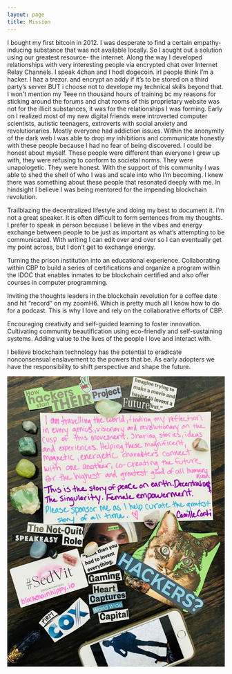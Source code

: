 ```yaml
---
layout: page
title: Mission
---
```


I bought my first bitcoin in 2012. I was desperate to find a certain empathy-inducing substance that was not available locally. So I sought out a solution using our greatest resource- the internet. Along the way I developed relationships with very interesting people via encrypted chat over Internet Relay Channels. I speak 4chan and I hodl dogecoin. irl people think I’m a hacker. I haz a trezor. and encrypt an addy if it’s to be stored on a third party’s server BUT i choose not to develope my technical skills beyond that. I won't mention my Teee nn thousand hours of training bc my reasons for sticking around the forums and chat rooms of this proprietary website was not for the illicit substances, it was for the relationships I was forming. Early on I realized most of my new digital friends were introverted computer scientists, autistic teenagers, extroverts with social anxiety and revolutionaries. Mostly everyone had addiction issues. Within the anonymity of the dark web I was able to drop my inhibitions and communicate honestly with these people because I had no fear of being discovered. I could be honest about myself. These people were different than everyone I grew up with, they were refusing to conform to societal norms. They were unapologetic. They were honest. With the support of this community I was able to shed the shell of who I was and scale into who I’m becoming. I knew there was something about these people that resonated deeply with me. In hindsight I believe I was being mentored for the impending blockchain revolution.

<p>Trailblazing the decentralized lifestyle and doing my best to document it. I’m not a great speaker. It is often difficult to form sentences from my thoughts. I prefer to speak in person because I believe in the vibes and energy exchange between people to be just as important as what’s attempting to be communicated. With writing I can edit over and over so I can eventually get my point across, but I don’t get to exchange energy.</p>
<p>Turning the prison institution into an educational experience. Collaborating within CBP to build a series of certifications and organize a program within the IDOC that enables inmates to be blockchain certified and also offer courses in computer programming.</p>
<p>Inviting the thoughts leaders in the blockchain revolution for a coffee date and hit “record” on my zoomH6. Which is pretty much all I know how to do for a podcast. This is why I love and rely on the collaborative efforts of CBP.</p>
<p>Encouraging creativity and self-guided learning to foster innovation. Cultivating community beautification using eco-friendly and self-sustaining systems. Adding value to the lives of the people I love and interact with.
<p>I believe blockchain technology has the potential to eradicate nonconsensual enslavement to the powers that be. As early adopters we have the responsibility to shift perspective and shape the future.</p>

<p>
<img src="images/pitchdeck.jpg" alt="Pitch Deck">
</p>
